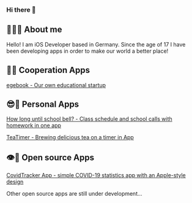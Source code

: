 ### Hi there 👋

## 👨🏻‍💻 About me
Hello! I am iOS Developer based in Germany. Since the age of 17 I have been developing apps in order to make our world a better place!

## 🤝📱 Cooperation Apps
[egebook - Our own educational startup](https://apps.apple.com/ru/app/%D0%B5%D0%B3%D1%8D%D0%B1%D1%83%D0%BA-%D0%BF%D0%BE%D0%B4%D0%B3%D0%BE%D1%82%D0%BE%D0%B2%D0%BA%D0%B0-%D0%BA-%D0%B5%D0%B3%D1%8D/id1491193921)

## 😎📱 Personal Apps
[How long until school bell? - Сlass schedule and school calls with homework in one app](https://apps.apple.com/ru/app/c%D0%BA%D0%BE%D0%BB%D1%8C%D0%BA%D0%BE-%D0%B4%D0%BE-%D0%B7%D0%B2%D0%BE%D0%BD%D0%BA%D0%B0/id1450525476)

[TeaTimer - Brewing delicious tea on a timer in App](https://apps.apple.com/ru/app/teatimer/id1462275983)

## 👁📱 Open source Apps 
[CovidTracker App - simple COVID-19 statistics app with an Apple-style design](https://github.com/IKorabel/CovidApp)

Other open source apps are still under development...
<!--
**IKorabel/IKorabel** is a ✨ _special_ ✨ repository because its `README.md` (this file) appears on your GitHub profile.

Here are some ideas to get you started:

- 🔭 I’m currently working on ...
- 🌱 I’m currently learning ...
- 👯 I’m looking to collaborate on ...
- 🤔 I’m looking for help with ...
- 💬 Ask me about ...
- 📫 How to reach me: ...
- 😄 Pronouns: ...
- ⚡ Fun fact: ...
-->
